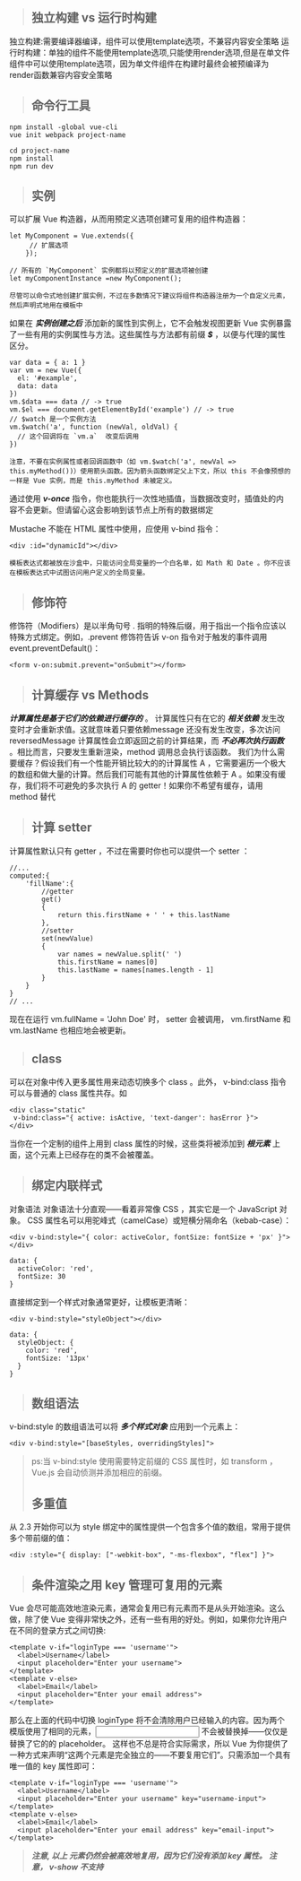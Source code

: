 > ## 独立构建 vs 运行时构建
独立构建:需要编译器编译，组件可以使用template选项，不兼容内容安全策略
运行时构建：单独的组件不能使用template选项,只能使用render选项,但是在单文件组件中可以使用template选项，因为单文件组件在构建时最终会被预编译为render函数兼容内容安全策略
>
> ## 命令行工具
>
	npm install -global vue-cli
	vue init webpack project-name

	cd project-name
	npm install
	npm run dev
>
> ## 实例
可以扩展 Vue 构造器，从而用预定义选项创建可复用的组件构造器：
>
	let MyComponent = Vue.extends({
		 // 扩展选项
		});

	// 所有的 `MyComponent` 实例都将以预定义的扩展选项被创建
	let myComponentInstance =new MyComponent();

	尽管可以命令式地创建扩展实例，不过在多数情况下建议将组件构造器注册为一个自定义元素，然后声明式地用在模板中
>
如果在 __*实例创建之后*__ 添加新的属性到实例上，它不会触发视图更新
 Vue 实例暴露了一些有用的实例属性与方法。这些属性与方法都有前缀 __*$*__ ，以便与代理的属性区分。
 >
 	var data = { a: 1 }
	var vm = new Vue({
	  el: '#example',
	  data: data
	})
	vm.$data === data // -> true
	vm.$el === document.getElementById('example') // -> true
	// $watch 是一个实例方法
	vm.$watch('a', function (newVal, oldVal) {
	  // 这个回调将在 `vm.a`  改变后调用
	})
>
>
	注意，不要在实例属性或者回调函数中（如 vm.$watch('a', newVal => this.myMethod())）使用箭头函数。因为箭头函数绑定父上下文，所以 this 不会像预想的一样是 Vue 实例，而是 this.myMethod 未被定义。
通过使用 __*v-once*__  指令，你也能执行一次性地插值，当数据改变时，插值处的内容不会更新。但请留心这会影响到该节点上所有的数据绑定
>
Mustache 不能在 HTML 属性中使用，应使用 v-bind 指令：
>
	<div :id="dynamicId"></div>
>
	模板表达式都被放在沙盒中，只能访问全局变量的一个白名单，如 Math 和 Date 。你不应该在模板表达式中试图访问用户定义的全局变量。
>
> ## 修饰符
修饰符（Modifiers）是以半角句号 . 指明的特殊后缀，用于指出一个指令应该以特殊方式绑定。例如，.prevent 修饰符告诉 v-on 指令对于触发的事件调用 event.preventDefault()：
>
	<form v-on:submit.prevent="onSubmit"></form>
>
> ## 计算缓存 vs Methods
 __*计算属性是基于它们的依赖进行缓存的*__ 。 计算属性只有在它的 __*相关依赖*__ 发生改变时才会重新求值。这就意味着只要依赖message 还没有发生改变，多次访问 reversedMessage 计算属性会立即返回之前的计算结果，而 __*不必再次执行函数*__ 。相比而言，只要发生重新渲染，method 调用总会执行该函数。
我们为什么需要缓存？假设我们有一个性能开销比较大的的计算属性 A ，它需要遍历一个极大的数组和做大量的计算。然后我们可能有其他的计算属性依赖于 A 。如果没有缓存，我们将不可避免的多次执行 A 的 getter！如果你不希望有缓存，请用 method 替代
>
> ## 计算 setter
计算属性默认只有 getter ，不过在需要时你也可以提供一个 setter ：
>
	//...
	computed:{
		'fillName':{
			//getter
			get()
			{
				return this.firstName + ' ' + this.lastName
			},
			//setter
			set(newValue)
			{
				var names = newValue.split(' ')
			    this.firstName = names[0]
			    this.lastName = names[names.length - 1]
			}
		}
	}
	// ...
>
现在在运行 vm.fullName = 'John Doe' 时， setter 会被调用， vm.firstName 和 vm.lastName 也相应地会被更新。
>
> ## class
可以在对象中传入更多属性用来动态切换多个 class 。此外， v-bind:class 指令可以与普通的 class 属性共存。如
>
	<div class="static"
     v-bind:class="{ active: isActive, 'text-danger': hasError }">
	</div>
	
当你在一个定制的组件上用到 class 属性的时候，这些类将被添加到 __*根元素*__ 上面，这个元素上已经存在的类不会被覆盖。

> ## 绑定内联样式
>
对象语法
对象语法十分直观——看着非常像 CSS ，其实它是一个 JavaScript 对象。 CSS 属性名可以用驼峰式（camelCase）或短横分隔命名（kebab-case）：
>
	<div v-bind:style="{ color: activeColor, fontSize: fontSize + 'px' }"></div>
>
	data: {
	  activeColor: 'red',
	  fontSize: 30
	}
>
直接绑定到一个样式对象通常更好，让模板更清晰：
>
	<div v-bind:style="styleObject"></div>
>
	data: {
	  styleObject: {
	    color: 'red',
	    fontSize: '13px'
	  }
	}
>
> ## 数组语法
v-bind:style 的数组语法可以将 __*多个样式对象*__ 应用到一个元素上：
>
	<div v-bind:style="[baseStyles, overridingStyles]">
>ps:当 v-bind:style 使用需要特定前缀的 CSS 属性时，如 transform ，Vue.js 会自动侦测并添加相应的前缀。
>
> ## 多重值
>
从 2.3 开始你可以为 style 绑定中的属性提供一个包含多个值的数组，常用于提供多个带前缀的值：
>
	<div :style="{ display: ["-webkit-box", "-ms-flexbox", "flex"] }">

> ## 条件渲染之用 key 管理可复用的元素
Vue 会尽可能高效地渲染元素，通常会复用已有元素而不是从头开始渲染。这么做，除了使 Vue 变得非常快之外，还有一些有用的好处。例如，如果你允许用户在不同的登录方式之间切换:
>
	<template v-if="loginType === 'username'">
	  <label>Username</label>
	  <input placeholder="Enter your username">
	</template>
	<template v-else>
	  <label>Email</label>
	  <input placeholder="Enter your email address">
	</template>
那么在上面的代码中切换 loginType 将不会清除用户已经输入的内容。因为两个模版使用了相同的元素，<input> 不会被替换掉——仅仅是替换了它的的 placeholder。
这样也不总是符合实际需求，所以 Vue 为你提供了一种方式来声明“这两个元素是完全独立的——不要复用它们”。只需添加一个具有唯一值的 key 属性即可：
>
	<template v-if="loginType === 'username'">
	  <label>Username</label>
	  <input placeholder="Enter your username" key="username-input">
	</template>
	<template v-else>
	  <label>Email</label>
	  <input placeholder="Enter your email address" key="email-input">
	</template>
> __*注意, 以上<label> 元素仍然会被高效地复用，因为它们没有添加 key 属性。*__
> __*注意， v-show 不支持 <template> 语法，也不支持 v-else。*__
v-if 是“真正的”条件渲染，因为它会确保在切换过程中条件块内的事件监听器和子组件适当地被 __*销毁和重建*__。
v-if 也是 __*惰性*__ 的：如果在初始渲染时条件为假，则什么也不做——直到条件第一次变为真时，才会开始渲染条件块。
相比之下， v-show 就简单得多——不管初始条件是什么，元素总是会被渲染，并且只是简单地基于 CSS 进行切换。
一般来说， v-if 有更高的切换开销，而 v-show 有更高的初始渲染开销。因此，如果需要非常频繁地切换，则使用 v-show 较好；如果在运行时条件不太可能改变，则使用 v-if 较好。
>当 v-if 与 v-for 一起使用时，v-for 具有比 v-if 更高的优先级。

> ##列表渲染
在 v-for 块中，我们 __*拥有对父作用域属性的完全访问权限*__。v-for 还支持一个可选的第二个参数为当前项的索引
>
	<ul id="example-2">
	  <li v-for="(item, index) in items">
	    {{ parentMessage }} - {{ index }} - {{ item.message }}
	  </li>
	</ul>
>可以用 of 替代 in 作为分隔符，因为它是最接近 JavaScript 迭代器的语法
>
	(item, index) of items
> ## 对象迭代 v-for
>
	<ul id="repeat-object" class="demo">
	  <li v-for="value in object">
	    {{ value }}
	  </li>
	</ul>
	new Vue({
	  el: '#repeat-object',
	  data: {
	    object: {
	      FirstName: 'John',
	      LastName: 'Doe',
	      Age: 30
	    }
	  }
	})
	
可以提供第二个的参数为 __*键名*__ ：
>
	<div v-for="(value, key) in object">
	  {{ key }} : {{ value }}
	</div>
第三个参数为 __*索引*__：
>
	<div v-for="(value, key, index) in object">
	  {{ index }}. {{ key }} : {{ value }}
	</div>
> __*在遍历对象时，是按 Object.keys() 的结果遍历，但是不能保证它的结果在不同的 JavaScript 引擎下是一致的。*__
>
> ## 注意事项
由于 JavaScript 的限制， Vue 不能检测以下变动的数组：
1.当你利用索引直接设置一个项时，例如： vm.items[indexOfItem] = newValue
2.当你修改数组的长度时，例如： vm.items.length = newLength
为了解决第一类问题，以下两种方式都可以实现和 vm.items[indexOfItem] = newValue 相同的效果， 同时也将触发状态更新：
>
	// Vue.set
	Vue.set(example1.items, indexOfItem, newValue)
>
	// Array.prototype.splice`
	example1.items.splice(indexOfItem, 1, newValue)
为了解决第二类问题，你也同样可以使用 splice：
>
	example1.items.splice(newLength)
>
> ## 事件处理器
有时也需要在内联语句处理器中访问原生 DOM 事件。可以用特殊变量 __*$event*__ 把它传入方法：
>
	<button v-on:click="warn('Form cannot be submitted yet.', $event)">Submit</button>
>
	// ...
	methods: {
	  warn: function (message, event) {
	    // 现在我们可以访问原生事件对象
	    if (event) event.preventDefault()
	    alert(message)
	  }
	}
>
>self事件修饰符
	<!-- 只当事件在该元素本身（而不是子元素）触发时触发回调 -->
	<div v-on:click.self="doThat">...</div>

> ## 表单控件
复选框
单个勾选框，__*逻辑值*__：
>
	<input type="checkbox" id="checkbox" v-model="checked">
	<label for="checkbox">{{ checked }}</label>
多个勾选框，绑定到同一个数组：
>
	<input type="checkbox" id="jack" value="Jack" v-model="checkedNames">
	<label for="jack">Jack</label>
	<input type="checkbox" id="john" value="John" v-model="checkedNames">
	<label for="john">John</label>
	<input type="checkbox" id="mike" value="Mike" v-model="checkedNames">
	<label for="mike">Mike</label>
	<br>
	<span>Checked names: {{ checkedNames }}</span>
>
	new Vue({
	  el: '...',
	  data: {
	    checkedNames: []
	  }
	})
	//选中的复选框的value值会添加到绑定的数组里面，取消选择则会移除对应的value
单选按钮
v-model的值是选中的按钮的value值
单选择列表
v-model指令绑定在select元素上，其值为选中的option的value值
多选列表
v-model值未一个数组，包含选中的option的value值。

> ## 绑定 value
复选框
>
	<input
	  type="checkbox"
	  v-model="toggle"
	  :true-value="a"
	  :false-value="b"
	>
>
	// 当选中时
	vm.toggle === vm.a
	// 当没有选中时
	vm.toggle === vm.b
单选按钮
>
	input type="radio" v-model="pick" v-bind:value="a">
	// 当选中时
	vm.pick === vm.a
选择列表设置
>
	<select v-model="selected">
	    <!-- 内联对象字面量 -->
	  <option v-bind:value="{ number: 123 }">123</option>
	</select>
>
	// 当选中时
	typeof vm.selected // -> 'object'
	vm.selected.number // -> 123
> ### 修饰符
.lazy ,.number ,.trim

>
> ## 组件
1.全局注册
>
	Vue.component('component-name', {
	  // 选项
	})
ps:要确保在初始化父组件实例 之前 注册了组件
2.局部注册
通过使用组件实例选项注册，可以使组件仅在另一个实例/组件的作用域中可用：
>
	var Child = {
	  template: '<div>A custom component!</div>'
	}
	new Vue({
	  // ...
	  components: {
	    // <my-component> 将只在父模板可用
	    'my-component': Child
	  }
	})

	这种封装也适用于其它可注册的 Vue 功能，如指令。

特殊的 __*is*__ 属性
>
	<table>
  		<my-row>...</my-row>
	</table>
	//自定义组件以上用法无效，应该使用下面的变通使用方法
	<table>
	  <tr is="my-row"></tr>
	</table>
如果您使用来自以下来源之一的字符串模板，这些限制将不适用：
-<script type="text/x-template">
-JavaScript内联模版字符串
-.vue 组件
ps:组件中的data选项必须是一个函数

*注意在 JavaScript 中对象和数组是引用类型，指向同一个内存空间，如果 prop 是一个对象或数组，在子组件内部改变它会影响父组件的状态。*
props验证
>
	Vue.component('example', {
	  props: {
	    // 基础类型检测 （`null` 意思是任何类型都可以）
	    propA: Number,
	    // 多种类型
	    propB: [String, Number],
	    // 必传且是字符串
	    propC: {
	      type: String,
	      required: true
	    },
	    // 数字，有默认值
	    propD: {
	      type: Number,
	      default: 100
	    },
	    // 数组／对象的默认值应当由一个工厂函数返回
	    propE: {
	      type: Object,
	      default: function () {
	        return { message: 'hello' }
	      }
	    },
	    // 自定义验证函数
	    propF: {
	      validator: function (value) {
	        return value > 10
	      }
	    }
	  }
	})

> ## slot分发内容
  编译作用域
分发内容是在父作用域内编译。
>单个 Slot
除非子组件模板包含至少一个 *<slot>* 插口，否则父组件的内容将会被 *丢弃* 。当子组件模板只有一个没有属性的 slot 时，父组件整个内容片段将插入到 slot 所在的 DOM 位置，并替换掉 slot 标签本身。
最初在 <slot> 标签中的任何内容都被视为备用内容。备用内容在子组件的作用域内编译，并且只有在宿主元素为空，且没有要插入的内容时才显示备用内容。
假定 my-component 组件有下面模板：
>
	<div>
	  <h2>我是子组件的标题</h2>
	  <slot>
	    只有在没有要分发的内容时才会显示。
	  </slot>
	</div>
父组件模版
>
	<div>
	  <h1>我是父组件的标题</h1>
	  <my-component>
	    <p>这是一些初始内容</p>
	    <p>这是更多的初始内容</p>
	  </my-component>
	</div>
渲染结果
>
	<div>
	  <h1>我是父组件的标题</h1>
	  <div>
	    <h2>我是子组件的标题</h2>
	    <p>这是一些初始内容</p>
	    <p>这是更多的初始内容</p>
	  </div>
	</div>
具名 Slot
<slot> 元素可以用一个特殊的属性 __*name*__ 来配置如何分发内容。多个 slot 可以有不同的名字。 __*具名 slot 将匹配内容片段中有对应 slot 特性的元素*__。
仍然可以有一个匿名 slot ，它是默认 slot ，作为找不到匹配的内容片段的备用插槽。如果没有默认的 slot ，这些找不到匹配的内容片段将被抛弃。
例如，假定我们有一个 app-layout 组件，它的模板为：
>
	<div class="container">
	  <header>
	    <slot name="header"></slot>
	  </header>
	  <main>
	    <slot></slot>
	  </main>
	  <footer>
	    <slot name="footer"></slot>
	  </footer>
	</div>
父组件模版:
>
	<app-layout>
	  <h1 slot="header">这里可能是一个页面标题</h1>
	  <p slot="footer">这里有一些联系信息</p>
	  <p>主要内容的一个段落。</p>
	  <p>另一个主要段落。</p>
	</app-layout>
渲染结果为：
>
	<div class="container">
	  <header>
	    <h1>这里可能是一个页面标题</h1>
	  </header>
	  <main>
	    <p>主要内容的一个段落。</p>
	    <p>另一个主要段落。</p>
	  </main>
	  <footer>
	    <p>这里有一些联系信息</p>
	  </footer>
	</div>
>作用域插槽
在子组件中，只需将数据传递到插槽，就像你将 prop 传递给组件一样：
>
	<div class="child">
	  <slot text="hello from child"></slot>
	</div>
在父级中，具有特殊属性 __*scope*__ 的 <template> 元素，表示它是作用域插槽的模板。scope 的值对应一个临时变量名，此变量接收从子组件中传递的 prop 对象：
	<div class="parent">
	  <child>
	    <template scope="props">
	      <span>hello from parent</span>
	      <span>{{ props.text }}</span>
	    </template>
	  </child>
	</div>
如果我们渲染以上结果，得到的输出会是：
>
	<div class="parent">
	  <div class="child">
	    <span>hello from parent</span>
	    <span>hello from child</span>
	  </div>
	</div>
作用域插槽更具代表性的用例是列表组件，允许组件自定义应该如何渲染列表每一项：
>
	<my-awesome-list :items="items">
	  <!-- 作用域插槽也可以是具名的 -->
	  <template slot="item" scope="props">
	    <li class="my-fancy-item">{{ props.text }}</li>
	  </template>
	</my-awesome-list>
列表组件的模板：
>
	<ul>
	  <slot name="item"
	    v-for="item in items"
	    :text="item.text">
	    <!-- 这里写入备用内容 -->
	  </slot>
	</ul>
> ## 动态组件
通过使用保留的 <component> 元素，动态地绑定到它的 is 特性，我们让多个组件可以使用同一个挂载点，并动态切换：
>
	var vm = new Vue({
	  el: '#example',
	  data: {
	    currentView: 'home'
	  },
	  components: {
	    home: { /* ... */ },
	    posts: { /* ... */ },
	    archive: { /* ... */ }
	  }
	})

>
	<component v-bind:is="currentView">
	  <!-- 组件在 vm.currentview 变化时改变！ -->
	</component>